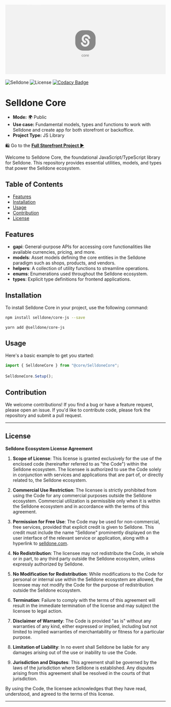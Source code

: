 ![Selldone Official Storefront App](_docs/images/banner-core.jpg)

![Selldone](https://img.shields.io/badge/type-Selldone-f39f37?style=flat&label=Core&labelColor=%23567&color=%23000)
![License](https://img.shields.io/github/license/selldone/core.svg)
[![Codacy Badge](https://app.codacy.com/project/badge/Grade/e06b6bb638104350a6cbd7cc056ce6c1)](https://app.codacy.com/gh/selldone/core/dashboard?utm_source=gh&utm_medium=referral&utm_content=&utm_campaign=Badge_grade)


# Selldone Core

* **Mode:** 🌍 Public
* **Use case:** Fundamental models, types and functions to work with Selldone and create app for both storefront or backoffice.
* **Project Type:** JS Library

🛍️ Go to the [**Full Storefront Project ▶**](https://github.com/selldone/storefront) 

Welcome to Selldone Core, the foundational JavaScript/TypeScript library for Selldone. This repository provides essential utilities, models, and types that power the Selldone ecosystem.

## Table of Contents

- [Features](#features)
- [Installation](#installation)
- [Usage](#usage)
- [Contribution](#contribution)
- [License](#license)

## Features

- **gapi**: General-purpose APIs for accessing core functionalities like available currencies, pricing, and more.
- **models**: Asset models defining the core entities in the Selldone paradigm such as shops, products, and vendors.
- **helpers**: A collection of utility functions to streamline operations.
- **enums**: Enumerations used throughout the Selldone ecosystem.
- **types**: Explicit type definitions for frontend applications.

## Installation

To install Selldone Core in your project, use the following command:

```bash
npm install selldone/core-js --save
```
```bash
yarn add @selldone/core-js
```


## Usage

Here's a basic example to get you started:

```javascript
import { SelldoneCore } from "@core/SelldoneCore";

SelldoneCore.Setup();
```


## Contribution

We welcome contributions! If you find a bug or have a feature request, please open an issue. If you'd like to contribute code, please fork the repository and submit a pull request.


---

## License
**Selldone Ecosystem License Agreement**

1. **Scope of License**: This license is granted exclusively for the use of the enclosed code (hereinafter referred to as "the Code") within the Selldone ecosystem. The licensee is authorized to use the Code solely in conjunction with services and applications that are part of, or directly related to, the Selldone ecosystem.

2. **Commercial Use Restriction**: The licensee is strictly prohibited from using the Code for any commercial purposes outside the Selldone ecosystem. Commercial utilization is permissible only when it is within the Selldone ecosystem and in accordance with the terms of this agreement.

3. **Permission for Free Use**: The Code may be used for non-commercial, free services, provided that explicit credit is given to Selldone. This credit must include the name "Selldone" prominently displayed on the user interface of the relevant service or application, along with a hyperlink to [selldone.com](https://selldone.com).

4. **No Redistribution**: The licensee may not redistribute the Code, in whole or in part, to any third party outside the Selldone ecosystem, unless expressly authorized by Selldone.

5. **No Modification for Redistribution**: While modifications to the Code for personal or internal use within the Selldone ecosystem are allowed, the licensee may not modify the Code for the purpose of redistribution outside the Selldone ecosystem.

6. **Termination**: Failure to comply with the terms of this agreement will result in the immediate termination of the license and may subject the licensee to legal action.

7. **Disclaimer of Warranty**: The Code is provided "as is" without any warranties of any kind, either expressed or implied, including but not limited to implied warranties of merchantability or fitness for a particular purpose.

8. **Limitation of Liability**: In no event shall Selldone be liable for any damages arising out of the use or inability to use the Code.

9. **Jurisdiction and Disputes**: This agreement shall be governed by the laws of the jurisdiction where Selldone is established. Any disputes arising from this agreement shall be resolved in the courts of that jurisdiction.

By using the Code, the licensee acknowledges that they have read, understood, and agreed to the terms of this license.

---